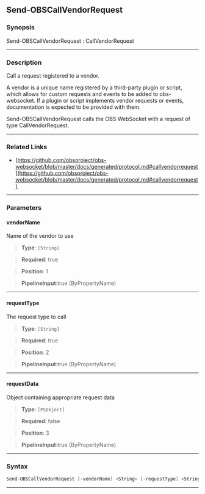 Send-OBSCallVendorRequest
-------------------------
### Synopsis
Send-OBSCallVendorRequest : CallVendorRequest

---
### Description

Call a request registered to a vendor.

A vendor is a unique name registered by a third-party plugin or script, which allows for custom requests and events to be added to obs-websocket.
If a plugin or script implements vendor requests or events, documentation is expected to be provided with them.


Send-OBSCallVendorRequest calls the OBS WebSocket with a request of type CallVendorRequest.

---
### Related Links
* [https://github.com/obsproject/obs-websocket/blob/master/docs/generated/protocol.md#callvendorrequest](https://github.com/obsproject/obs-websocket/blob/master/docs/generated/protocol.md#callvendorrequest)



---
### Parameters
#### **vendorName**

Name of the vendor to use



> **Type**: ```[String]```

> **Required**: true

> **Position**: 1

> **PipelineInput**:true (ByPropertyName)



---
#### **requestType**

The request type to call



> **Type**: ```[String]```

> **Required**: true

> **Position**: 2

> **PipelineInput**:true (ByPropertyName)



---
#### **requestData**

Object containing appropriate request data



> **Type**: ```[PSObject]```

> **Required**: false

> **Position**: 3

> **PipelineInput**:true (ByPropertyName)



---
### Syntax
```PowerShell
Send-OBSCallVendorRequest [-vendorName] <String> [-requestType] <String> [[-requestData] <PSObject>] [<CommonParameters>]
```
---
